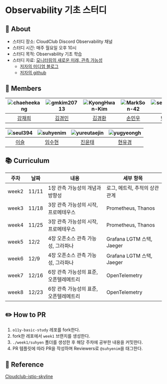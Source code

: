 # Observability 기초 스터디


## 🔭 About 
- 스터디 장소: CloudClub Discord Observability 채널
- 스터디 시간: 매주 월요일 오후 10시
- 스터디 목적: Observability 기초 학습
- 스터디 자료: [모니터링의 새로운 미래, 관측 가능성](https://product.kyobobook.co.kr/detail/S000211468119)
    - [저자의 미디엄 블로그](https://yohaim.medium.com/)
    - [저자의 github](https://github.com/philllipjung/o11ybook)


## 👥 Members
| ![chaeheekang](https://github.com/chaeheekang.png) | ![gmkim20713](https://github.com/gmkim20713.png) | ![KyongHwan-Kim](https://github.com/KyongHwan-Kim.png) | ![MarkSon-42](https://github.com/MarkSon-42.png) | ![seoyeon0201](https://github.com/seoyeon0201.png) |
|:--:|:--:|:--:|:--:|:--:|
| [강채희](https://github.com/chaeheekang) | [김경민](https://github.com/gmkim20713) | [김경환](https://github.com/KyongHwan-Kim) | [손민우](https://github.com/MarkSon-42) | [박서연](https://github.com/seoyeon0201) |

| ![seul394](https://github.com/seul394.png) | ![suhyenim](https://github.com/suhyenim.png) | ![yureutaejin](https://github.com/yureutaejin.png) | ![yugyeongh](https://github.com/yugyeongh.png) |
|:--:|:--:|:--:|:--:|
| [이슬](https://github.com/seul394) | [임수현](https://github.com/suhyenim) | [진윤태](https://github.com/yureutaejin) | [현유경](https://github.com/yugyeongh) |


## 📚 Curriculum
| 주차       | 날짜      | 내용                             | 세부 항목                    |
|-----------|-----------|-------------------------------|-----------------------------|
| week2     | 11/11     | 1장 관측 가능성의 개념과 방향성       | 로그, 메트릭, 추적의 상관관계     |
| week3     | 11/18     | 3장 관측 가능성의 시작, 프로메테우스   | Prometheus, Thanos         |
| week4     | 11/25     | 3장 관측 가능성의 시작, 프로메테우스   | Prometheus, Thanos         |
| week5     | 12/2      | 4장 오픈소스 관측 가능성, 그라파나    | Grafana LGTM 스택, Jaeger    |
| week6     | 12/9      | 4장 오픈소스 관측 가능성, 그라파나    | Grafana LGTM 스택, Jaeger     |
| week7     | 12/16     | 6장 관측 가능성의 표준, 오픈텔레메트리 | OpenTelemetry               |
| week8     | 12/23     | 6장 관측 가능성의 표준, 오픈텔레메트리 | OpenTelemetry               |


## ✏️ How to PR
1. `o11y-basic-study` 레포를 fork한다.
2. fork한 레포에서 `week1` 브랜치를 생성한다.
3. `./week1/suhyen` 폴더를 생성한 후 해당 주차에 공부한 내용을 커밋한다.
4. PR 템플릿에 따라 PR을 작성하며 Reviewers로 `@suhyenim`을 태그한다.


## 📑 Reference
[Cloudclub-istio-skyline](https://github.com/ByeongHunKim/Cloudclub-istio-skyline)

